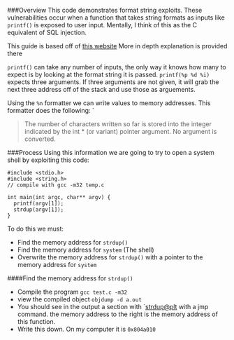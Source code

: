 ###Overview
This code demonstrates format string exploits. These vulnerabilities occur when a function that takes string 
formats as inputs like `printf()` is exposed to user input. Mentally, I think of this as the C equivalent of 
SQL injection.  

This guide is based off of [this website](http://codearcana.com/posts/2013/05/02/introduction-to-format-string-exploits.html) More in depth explanation 
is provided there

`printf()` can take any number of inputs, the only way it knows how many to expect is by looking at the format string it is passed.
`printf(%p %d %i)` expects three arguments. If three arguments are not given, it will grab the next three address off of the stack
and use those as arguements.

Using the `%n` formatter we can write values to memory addresses. This formatter does the following: `
> The number of characters written so far is stored into the integer indicated by the int * (or variant) pointer argument. No argument is converted.

###Process
Using this information we are going to try to open a system shell by exploiting this code:
```
#include <stdio.h>
#include <string.h>
// compile with gcc -m32 temp.c

int main(int argc, char** argv) {
  printf(argv[1]);
  strdup(argv[1]);
}
```

To do this we must:
- Find the memory address for `strdup()`
- Find the memory address for `system` (The shell)
- Overwrite the memory address for `strdup()` with a pointer to the memory address for `system`

####Find the memory address for `strdup()`
- Compile the program `gcc test.c -m32`
- view the compiled object `objdump -d a.out`
- You should see in the output a section with `<strdup@plt> with a jmp command. the memory address to the right 
is the memory address of this function.
- Write this down. On my computer it is  `0x804a010`


